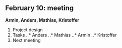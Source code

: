 ## February 10: meeting
**Armin, Anders, Mathias, Kristoffer**<br/>
1. Project design<br/>
2. Tasks
..* Anders
..* Mathias
..* Armin
..* Kristoffer
3. Next meeting


